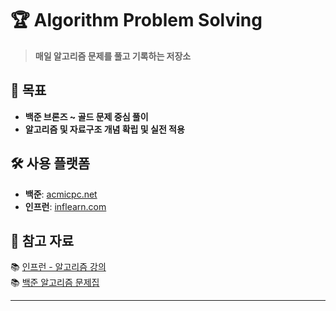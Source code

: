 # 🏆 Algorithm Problem Solving  
> **매일 알고리즘 문제를 풀고 기록하는 저장소**  

## 📌 목표  
- **백준 브론즈 ~ 골드 문제 중심 풀이**  
- **알고리즘 및 자료구조 개념 확립 및 실전 적용**

## 🛠 사용 플랫폼  
- **백준**: [acmicpc.net](https://www.acmicpc.net/)  
- **인프런**: [inflearn.com](https://www.inflearn.com/)    

## 🔗 참고 자료  
📚 [인프런 - 알고리즘 강의](https://www.inflearn.com/)  
📚 [백준 알고리즘 문제집](https://www.acmicpc.net/workbook/top)  

---
